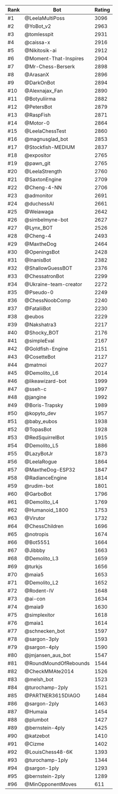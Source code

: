 Rank|Bot|Rating
---|---|---
#1|@LeelaMultiPoss|3096
#2|@YoBot_v2|2963
#3|@tomlesspit|2931
#4|@caissa-x|2916
#5|@Nikitosik-ai|2912
#6|@Moment-That-Inspires|2904
#7|@Mr-Chess-Berserk|2898
#8|@ArasanX|2896
#9|@DarkOnBot|2894
#10|@Alexnajax_Fan|2890
#11|@Botyuliirma|2882
#12|@PetersBot|2879
#13|@RaspFish|2871
#14|@Motor-0|2864
#15|@LeelaChessTest|2860
#16|@magnusglad_bot|2853
#17|@Stockfish-MEDIUM|2837
#18|@expositor|2765
#19|@pawn_git|2765
#20|@LeelaStrength|2760
#21|@SaxtonEngine|2709
#22|@Cheng-4-NN|2706
#23|@admonitor|2691
#24|@duchessAI|2661
#25|@Weiawaga|2642
#26|@simbelmyne-bot|2627
#27|@Lynx_BOT|2526
#28|@Cheng-4|2493
#29|@MaxtheDog|2464
#30|@OpeningsBot|2428
#31|@InanisBot|2382
#32|@ShallowGuessBOT|2376
#33|@ChessatronBot|2299
#34|@Ukraine-team-creator|2272
#35|@Pseudo-0|2249
#36|@ChessNoobComp|2240
#37|@FataliiBot|2230
#38|@eubos|2229
#39|@Nakshatra3|2217
#40|@Shocky_BOT|2176
#41|@simpleEval|2167
#42|@Goldfish-Engine|2151
#43|@CosetteBot|2127
#44|@matmoi|2027
#45|@Demolito_L6|2014
#46|@likeawizard-bot|1999
#47|@sseh-c|1997
#48|@jangine|1992
#49|@Boris-Trapsky|1989
#50|@kopyto_dev|1957
#51|@baby_eubos|1938
#52|@TopasBot|1928
#53|@RedSquirrelBot|1915
#54|@Demolito_L5|1886
#55|@LazyBotJr|1873
#56|@LeelaRogue|1864
#57|@MaxtheDog-ESP32|1847
#58|@RadianceEngine|1814
#59|@rudim-bot|1801
#60|@GarboBot|1796
#61|@Demolito_L4|1769
#62|@Humanoid_1800|1753
#63|@Virutor|1732
#64|@ChessChildren|1696
#65|@notropis|1674
#66|@Bot5551|1664
#67|@Jibbby|1663
#68|@Demolito_L3|1659
#69|@turkjs|1656
#70|@maia5|1653
#71|@Demolito_L2|1652
#72|@Rodent-IV|1648
#73|@ai-con|1634
#74|@maia9|1630
#75|@simplexitor|1618
#76|@maia1|1614
#77|@schnecken_bot|1597
#78|@sargon-3ply|1593
#79|@sargon-4ply|1590
#80|@jmjansen_aus_bot|1547
#81|@RoundMoundOfRebounds|1544
#82|@CheckMMAte2014|1526
#83|@melsh_bot|1523
#84|@turochamp-2ply|1521
#85|@PARTNER3615DIAGO|1484
#86|@sargon-2ply|1463
#87|@Humaia|1454
#88|@plumbot|1427
#89|@bernstein-4ply|1425
#90|@katzebot|1410
#91|@Cizme|1402
#92|@LouisChess48-6K|1393
#93|@turochamp-1ply|1344
#94|@sargon-1ply|1293
#95|@bernstein-2ply|1289
#96|@MinOpponentMoves|611
